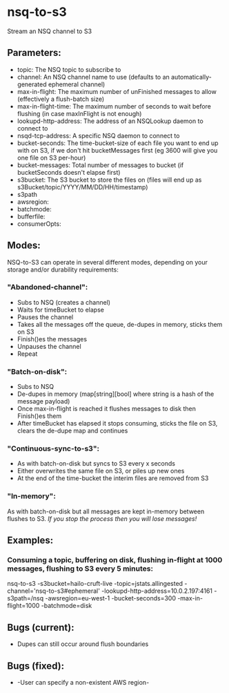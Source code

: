 # nsq-to-s3
Stream an NSQ channel to S3

## Parameters:
* topic: The NSQ topic to subscribe to
* channel: An NSQ channel name to use (defaults to an automatically-generated ephemeral channel)
* max-in-flight: The maximum number of unFinished messages to allow (effectively a flush-batch size)
* max-in-flight-time: The maximum number of seconds to wait before flushing (in case maxInFlight is not enough)
* lookupd-http-address: The address of an NSQLookup daemon to connect to
* nsqd-tcp-address: A specific NSQ daemon to connect to
* bucket-seconds: The time-bucket-size of each file you want to end up with on S3, if we don't hit bucketMessages first (eg 3600 will give you one file on S3 per-hour)
* bucket-messages: Total number of messages to bucket (if bucketSeconds doesn't elapse first)
* s3bucket: The S3 bucket to store the files on (files will end up as s3Bucket/topic/YYYY/MM/DD/HH/timestamp)
* s3path
* awsregion: 
* batchmode: 
* bufferfile: 
* consumerOpts: 

## Modes:
NSQ-to-S3 can operate in several different modes, depending on your storage and/or durability requirements:

### "Abandoned-channel":
  * Subs to NSQ (creates a channel)
  * Waits for timeBucket to elapse
  * Pauses the channel
  * Takes all the messages off the queue, de-dupes in memory, sticks them on S3
  * Finish()es the messages
  * Unpauses the channel
  * Repeat

### "Batch-on-disk":
  * Subs to NSQ
  * De-dupes in memory (map[string][bool] where string is a hash of the message payload)
  * Once max-in-flight is reached it flushes messages to disk then Finish()es them
  * After timeBucket has elapsed it stops consuming, sticks the file on S3, clears the de-dupe map and continues

### "Continuous-sync-to-s3":
  * As with batch-on-disk but syncs to S3 every x seconds
  * Either overwrites the same file on S3, or piles up new ones
  * At the end of the time-bucket the interim files are removed from S3

### "In-memory":
As with batch-on-disk but all messages are kept in-memory between flushes to S3. *If you stop the process then you will lose messages!*

## Examples:

### Consuming a topic, buffering on disk, flushing in-flight at 1000 messages, flushing to S3 every 5 minutes:
nsq-to-s3 -s3bucket=hailo-cruft-live -topic=jstats.allingested -channel='nsq-to-s3#ephemeral' -lookupd-http-address=10.0.2.197:4161 -s3path=/nsq -awsregion=eu-west-1 -bucket-seconds=300 -max-in-flight=1000 -batchmode=disk

## Bugs (current):
* Dupes can still occur around flush boundaries

## Bugs (fixed):
* -User can specify a non-existent AWS region-
